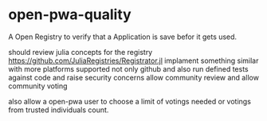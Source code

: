 # open-pwa-quality
A Open Registry to verify that a Application is save befor it gets used.

should review julia concepts for the registry https://github.com/JuliaRegistries/Registrator.jl
implament something similar with more platforms supported not only github and also run defined tests against code and raise security concerns allow community review and allow community voting

also allow a open-pwa user to choose a limit of votings needed or votings from trusted individuals count.
